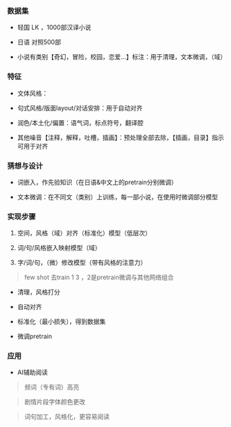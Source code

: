 ### 数据集
* 轻国 LK ，1000部汉译小说

* 日语 对照500部

* 小说有类别【奇幻，冒险，校园，恋爱...】标注：用于清理，文本微调，（域）

### 特征
* 文体风格：

* 句式风格/版面layout/对话安排：用于自动对齐

* 润色/本土化/偏置：语气词，标点符号，翻译腔

* 其他噪音【注释，解释，吐槽，插画】：预处理全部去除，【插画，目录】指示可用于对齐

### 猜想与设计

* 词嵌入，作先验知识（在日语&中文上的pretrain分别微调）

* 文本微调：在不同文（类别）上训练，每一部小说，在使用时微调部分模型

### 实现步骤
1. 空间，风格（域）对齐（标准化）模型（低层次）

2. 词/句/风格嵌入映射模型（域）

3. 字/词/句，（微）修改模型（带有风格的注意力）

> few shot 去train 1 3 ，2是pretrain微调与其他网络组合

* 清理，风格打分

* 自动对齐

* 标准化（最小损失），得到数据集

* 微调pretrain

### 应用
* AI辅助阅读

> 频词（专有词）高亮

> 剧情片段字体颜色更改

> 词句加工，风格化，更容易阅读

